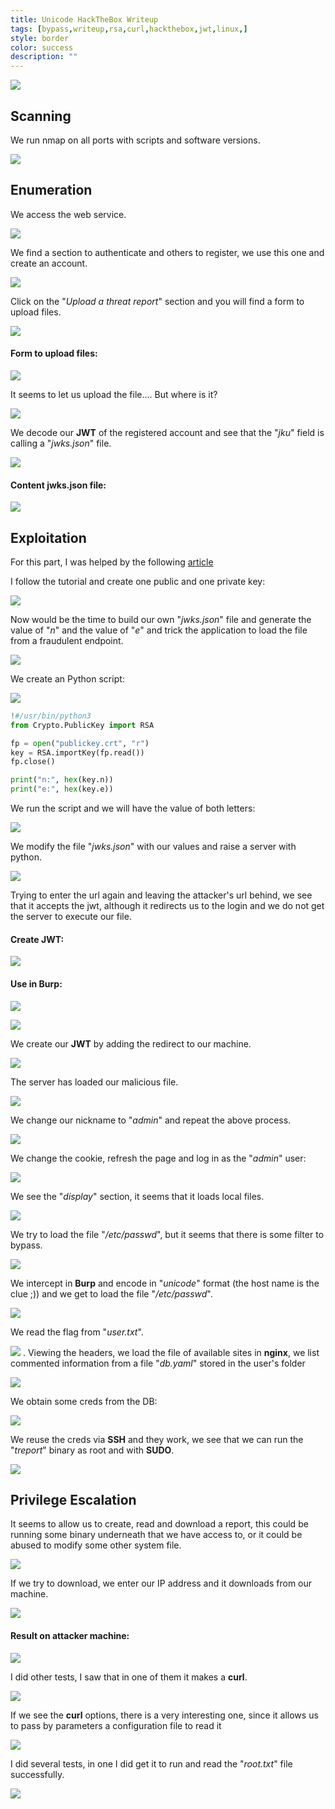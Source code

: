 ```yaml
---
title: Unicode HackTheBox Writeup
tags: [bypass,writeup,rsa,curl,hackthebox,jwt,linux,]
style: border
color: success
description: ""
---
```



![](https://raw.githubusercontent.com/m3n0sd0n4ld/m3n0sd0n4ld.github.io/main/_posts/Unicode/1.png)

## Scanning
We run nmap on all ports with scripts and software versions.

![](https://raw.githubusercontent.com/m3n0sd0n4ld/m3n0sd0n4ld.github.io/main/_posts/Unicode/2.png)

## Enumeration
We access the web service.

![](https://raw.githubusercontent.com/m3n0sd0n4ld/m3n0sd0n4ld.github.io/main/_posts/Unicode/3.png)

We find a section to authenticate and others to register, we use this one and create an account.

![](https://raw.githubusercontent.com/m3n0sd0n4ld/m3n0sd0n4ld.github.io/main/_posts/Unicode/4.png)

Click on the "*Upload a threat report*" section and you will find a form to upload files.

![](https://raw.githubusercontent.com/m3n0sd0n4ld/m3n0sd0n4ld.github.io/main/_posts/Unicode/5.png)

#### Form to upload files:

![](https://raw.githubusercontent.com/m3n0sd0n4ld/m3n0sd0n4ld.github.io/main/_posts/Unicode/6.png)

It seems to let us upload the file.... But where is it?

![](https://raw.githubusercontent.com/m3n0sd0n4ld/m3n0sd0n4ld.github.io/main/_posts/Unicode/7.png)

We decode our **JWT** of the registered account and see that the "*jku*" field is calling a "*jwks.json*" file.

![](https://raw.githubusercontent.com/m3n0sd0n4ld/m3n0sd0n4ld.github.io/main/_posts/Unicode/8.png)

#### Content jwks.json file:

![](https://raw.githubusercontent.com/m3n0sd0n4ld/m3n0sd0n4ld.github.io/main/_posts/Unicode/9.png)


## Exploitation
For this part, I was helped by the following [article](https://blog.pentesteracademy.com/hacking-jwt-tokens-jku-claim-misuse-2e732109ac1c)

I follow the tutorial and create one public and one private key:

![](https://raw.githubusercontent.com/m3n0sd0n4ld/m3n0sd0n4ld.github.io/main/_posts/Unicode/10.png)

Now would be the time to build our own "*jwks.json*" file and generate the value of "*n*" and the value of "*e*" and trick the application to load the file from a fraudulent endpoint.

![](https://raw.githubusercontent.com/m3n0sd0n4ld/m3n0sd0n4ld.github.io/main/_posts/Unicode/12.png)

We create an Python script:

![](https://raw.githubusercontent.com/m3n0sd0n4ld/m3n0sd0n4ld.github.io/main/_posts/Unicode/13.png)

```python
!#/usr/bin/python3
from Crypto.PublicKey import RSA

fp = open("publickey.crt", "r")
key = RSA.importKey(fp.read())
fp.close()

print("n:", hex(key.n))
print("e:", hex(key.e))

```

We run the script and we will have the value of both letters:

![](https://raw.githubusercontent.com/m3n0sd0n4ld/m3n0sd0n4ld.github.io/main/_posts/Unicode/14.png)

We modify the file "*jwks.json*" with our values and raise a server with python.

![](https://raw.githubusercontent.com/m3n0sd0n4ld/m3n0sd0n4ld.github.io/main/_posts/Unicode/15.png)


Trying to enter the url again and leaving the attacker's url behind, we see that it accepts the jwt, although it redirects us to the login and we do not get the server to execute our file.

#### Create JWT:

![](https://raw.githubusercontent.com/m3n0sd0n4ld/m3n0sd0n4ld.github.io/main/_posts/Unicode/17.png)

#### Use in Burp:

![](https://raw.githubusercontent.com/m3n0sd0n4ld/m3n0sd0n4ld.github.io/main/_posts/Unicode/16.png)


![](https://raw.githubusercontent.com/m3n0sd0n4ld/m3n0sd0n4ld.github.io/main/_posts/Unicode/11.png)

We create our **JWT** by adding the redirect to our machine.

![](https://raw.githubusercontent.com/m3n0sd0n4ld/m3n0sd0n4ld.github.io/main/_posts/Unicode/18.png)

The server has loaded our malicious file.

![](https://raw.githubusercontent.com/m3n0sd0n4ld/m3n0sd0n4ld.github.io/main/_posts/Unicode/19.png)

We change our nickname to "*admin*" and repeat the above process.

![](https://raw.githubusercontent.com/m3n0sd0n4ld/m3n0sd0n4ld.github.io/main/_posts/Unicode/20.png)

We change the cookie, refresh the page and log in as the "*admin*" user:

![](https://raw.githubusercontent.com/m3n0sd0n4ld/m3n0sd0n4ld.github.io/main/_posts/Unicode/21.png)

We see the "*display*" section, it seems that it loads local files.

![](https://raw.githubusercontent.com/m3n0sd0n4ld/m3n0sd0n4ld.github.io/main/_posts/Unicode/22.png)

We try to load the file "*/etc/passwd*", but it seems that there is some filter to bypass.

![](https://raw.githubusercontent.com/m3n0sd0n4ld/m3n0sd0n4ld.github.io/main/_posts/Unicode/23.png)

We intercept in **Burp** and encode in "*unicode*" format (the host name is the clue ;)) and we get to load the file "*/etc/passwd*".

![](https://raw.githubusercontent.com/m3n0sd0n4ld/m3n0sd0n4ld.github.io/main/_posts/Unicode/24.png)

We read the flag from "*user.txt*".

![](https://raw.githubusercontent.com/m3n0sd0n4ld/m3n0sd0n4ld.github.io/main/_posts/Unicode/25.png)
.
Viewing the headers, we load the file of available sites in **nginx**, we list commented information from a file "*db.yaml*" stored in the user's folder

![](https://raw.githubusercontent.com/m3n0sd0n4ld/m3n0sd0n4ld.github.io/main/_posts/Unicode/26.png)

We obtain some creds from the DB:

![](https://raw.githubusercontent.com/m3n0sd0n4ld/m3n0sd0n4ld.github.io/main/_posts/Unicode/27.png)

We reuse the creds via **SSH** and they work, we see that we can run the "*treport*" binary as root and with **SUDO**.

![](https://raw.githubusercontent.com/m3n0sd0n4ld/m3n0sd0n4ld.github.io/main/_posts/Unicode/28.png)


## Privilege Escalation
It seems to allow us to create, read and download a report, this could be running some binary underneath that we have access to, or it could be abused to modify some other system file.

![](https://raw.githubusercontent.com/m3n0sd0n4ld/m3n0sd0n4ld.github.io/main/_posts/Unicode/29.png)

If we try to download, we enter our IP address and it downloads from our machine.

![](https://raw.githubusercontent.com/m3n0sd0n4ld/m3n0sd0n4ld.github.io/main/_posts/Unicode/30.png)

#### Result on attacker machine:

![](https://raw.githubusercontent.com/m3n0sd0n4ld/m3n0sd0n4ld.github.io/main/_posts/Unicode/31.png)

I did other tests, I saw that in one of them it makes a **curl**.

![](https://raw.githubusercontent.com/m3n0sd0n4ld/m3n0sd0n4ld.github.io/main/_posts/Unicode/32.png)

If we see the **curl** options, there is a very interesting one, since it allows us to pass by parameters a configuration file to read it

![](https://raw.githubusercontent.com/m3n0sd0n4ld/m3n0sd0n4ld.github.io/main/_posts/Unicode/33.png)

I did several tests, in one I did get it to run and read the "*root.txt*" file successfully.

![](https://raw.githubusercontent.com/m3n0sd0n4ld/m3n0sd0n4ld.github.io/main/_posts/Unicode/34.png)





